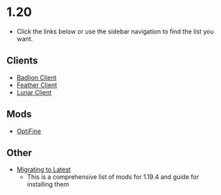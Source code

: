 # 1.20

- Click the links below or use the sidebar navigation to find the list you want.

## Clients

- [Badlion Client](https://microcontrollersdev.github.io/Alternatives/1.8.9/badlion_client)
- [Feather Client](https://microcontrollersdev.github.io/Alternatives/1.8.9/feather_client)
- [Lunar Client](https://microcontrollersdev.github.io/Alternatives/1.8.9/lunar_client)

## Mods

- [OptiFine](https://microcontrollersdev.github.io/Alternatives/latest/optifine)

## Other

- [Migrating to Latest](https://microcontrollersdev.github.io/Alternatives/latest/migrating)
    - This is a comprehensive list of mods for 1.19.4 and guide for installing them
